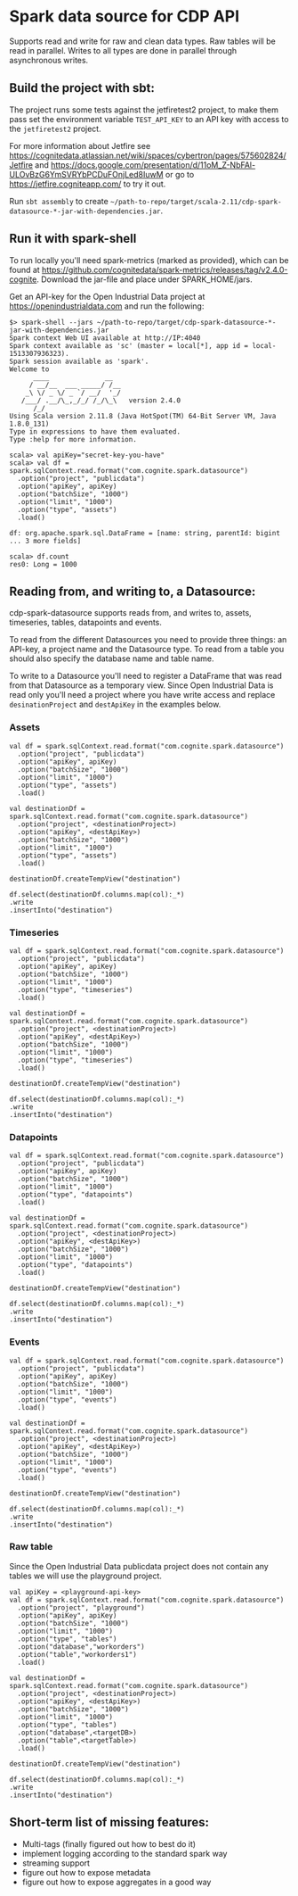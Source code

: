 # Spark data source for CDP API

Supports read and write for raw and clean data types.
Raw tables will be read in parallel. Writes to all types are done in parallel
through asynchronous writes.

## Build the project with sbt:

The project runs some tests against the jetfiretest2 project, to make them pass set the environment
variable `TEST_API_KEY` to an API key with access to the `jetfiretest2` project.

For more information about Jetfire see https://cognitedata.atlassian.net/wiki/spaces/cybertron/pages/575602824/Jetfire 
and https://docs.google.com/presentation/d/11oM_Z-NbFAl-ULOvBzG6YmSVRYbPCDuFOnjLed8IuwM
or go to https://jetfire.cogniteapp.com/ to try it out.

Run `sbt assembly` to create `~/path-to-repo/target/scala-2.11/cdp-spark-datasource-*-jar-with-dependencies.jar`.


## Run it with spark-shell

To run locally you'll need spark-metrics (marked as provided), which can be found at
https://github.com/cognitedata/spark-metrics/releases/tag/v2.4.0-cognite.
Download the jar-file and place under SPARK_HOME/jars.

Get an API-key for the Open Industrial Data project at https://openindustrialdata.com and run the following:

```
$> spark-shell --jars ~/path-to-repo/target/cdp-spark-datasource-*-jar-with-dependencies.jar
Spark context Web UI available at http://IP:4040
Spark context available as 'sc' (master = local[*], app id = local-1513307936323).
Spark session available as 'spark'.
Welcome to
      ____              __
     / __/__  ___ _____/ /__
    _\ \/ _ \/ _ `/ __/  '_/
   /___/ .__/\_,_/_/ /_/\_\   version 2.4.0
      /_/
Using Scala version 2.11.8 (Java HotSpot(TM) 64-Bit Server VM, Java 1.8.0_131)
Type in expressions to have them evaluated.
Type :help for more information.

scala> val apiKey="secret-key-you-have"
scala> val df = spark.sqlContext.read.format("com.cognite.spark.datasource")
  .option("project", "publicdata")
  .option("apiKey", apiKey)
  .option("batchSize", "1000")
  .option("limit", "1000")
  .option("type", "assets")
  .load()

df: org.apache.spark.sql.DataFrame = [name: string, parentId: bigint ... 3 more fields]

scala> df.count
res0: Long = 1000
```

## Reading from, and writing to, a Datasource:

cdp-spark-datasource supports reads from, and writes to, assets, timeseries, tables, datapoints and events.

To read from the different Datasources you need to provide three things:
an API-key, a project name and the Datasource type. To read from a table you should also specify the database name and table name.

To write to a Datasource you'll need to register a DataFrame that was read from
that Datasource as a temporary view. Since Open Industrial Data is read only you'll
need a project where you have write access and replace `desinationProject` and `destApiKey`
in the examples below.

### Assets

```
val df = spark.sqlContext.read.format("com.cognite.spark.datasource")
  .option("project", "publicdata")
  .option("apiKey", apiKey)
  .option("batchSize", "1000")
  .option("limit", "1000")
  .option("type", "assets")
  .load()
  
val destinationDf = spark.sqlContext.read.format("com.cognite.spark.datasource")
  .option("project", <destinationProject>)
  .option("apiKey", <destApiKey>)
  .option("batchSize", "1000")
  .option("limit", "1000")
  .option("type", "assets")
  .load()

destinationDf.createTempView("destination")

df.select(destinationDf.columns.map(col):_*)
.write
.insertInto("destination")
```

### Timeseries

```
val df = spark.sqlContext.read.format("com.cognite.spark.datasource")
  .option("project", "publicdata")
  .option("apiKey", apiKey)
  .option("batchSize", "1000")
  .option("limit", "1000")
  .option("type", "timeseries")
  .load()
  
val destinationDf = spark.sqlContext.read.format("com.cognite.spark.datasource")
  .option("project", <destinationProject>)
  .option("apiKey", <destApiKey>)
  .option("batchSize", "1000")
  .option("limit", "1000")
  .option("type", "timeseries")
  .load()

destinationDf.createTempView("destination")

df.select(destinationDf.columns.map(col):_*)
.write
.insertInto("destination")
```

### Datapoints

```
val df = spark.sqlContext.read.format("com.cognite.spark.datasource")
  .option("project", "publicdata")
  .option("apiKey", apiKey)
  .option("batchSize", "1000")
  .option("limit", "1000")
  .option("type", "datapoints")
  .load()
  
val destinationDf = spark.sqlContext.read.format("com.cognite.spark.datasource")
  .option("project", <destinationProject>)
  .option("apiKey", <destApiKey>)
  .option("batchSize", "1000")
  .option("limit", "1000")
  .option("type", "datapoints")
  .load()

destinationDf.createTempView("destination")

df.select(destinationDf.columns.map(col):_*)
.write
.insertInto("destination")
```

### Events

```
val df = spark.sqlContext.read.format("com.cognite.spark.datasource")
  .option("project", "publicdata")
  .option("apiKey", apiKey)
  .option("batchSize", "1000")
  .option("limit", "1000")
  .option("type", "events")
  .load()
  
val destinationDf = spark.sqlContext.read.format("com.cognite.spark.datasource")
  .option("project", <destinationProject>)
  .option("apiKey", <destApiKey>)
  .option("batchSize", "1000")
  .option("limit", "1000")
  .option("type", "events")
  .load()

destinationDf.createTempView("destination")

df.select(destinationDf.columns.map(col):_*)
.write
.insertInto("destination")
```

### Raw table

Since the Open Industrial Data publicdata project does not contain any tables we will use the playground project.
```
val apiKey = <playground-api-key>
val df = spark.sqlContext.read.format("com.cognite.spark.datasource")
  .option("project", "playground")
  .option("apiKey", apiKey)
  .option("batchSize", "1000")
  .option("limit", "1000")
  .option("type", "tables")
  .option("database","workorders")
  .option("table","workorders1")
  .load()
  
val destinationDf = spark.sqlContext.read.format("com.cognite.spark.datasource")
  .option("project", <destinationProject>)
  .option("apiKey", <destApiKey>)
  .option("batchSize", "1000")
  .option("limit", "1000")
  .option("type", "tables")
  .option("database",<targetDB>)
  .option("table",<targetTable>)  
  .load()

destinationDf.createTempView("destination")

df.select(destinationDf.columns.map(col):_*)
.write
.insertInto("destination")
```


## Short-term list of missing features:

- Multi-tags (finally figured out how to best do it)
- implement logging according to the standard spark way
- streaming support
- figure out how to expose metadata
- figure out how to expose aggregates in a good way
